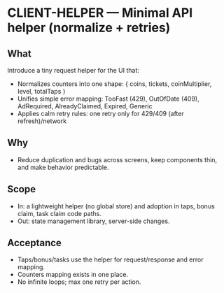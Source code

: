 # CLIENT-HELPER — Minimal API helper (normalize + retries)

## What
Introduce a tiny request helper for the UI that:
- Normalizes counters into one shape: { coins, tickets, coinMultiplier, level, totalTaps }
- Unifies simple error mapping: TooFast (429), OutOfDate (409), AdRequired, AlreadyClaimed, Expired, Generic
- Applies calm retry rules: one retry only for 429/409 (after refresh)/network

## Why
- Reduce duplication and bugs across screens, keep components thin, and make behavior predictable.

## Scope
- In: a lightweight helper (no global store) and adoption in taps, bonus claim, task claim code paths.
- Out: state management library, server-side changes.

## Acceptance
- Taps/bonus/tasks use the helper for request/response and error mapping.
- Counters mapping exists in one place.
- No infinite loops; max one retry per action.

